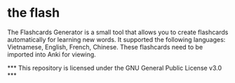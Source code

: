 # the flash
The Flashcards Generator is a small tool that allows you to create flashcards automatically for learning new words. It supported the following languages: Vietnamese, English, French, Chinese. These flashcards need to be imported into Anki for viewing.

*** This repository is licensed under the GNU General Public License v3.0 ***
